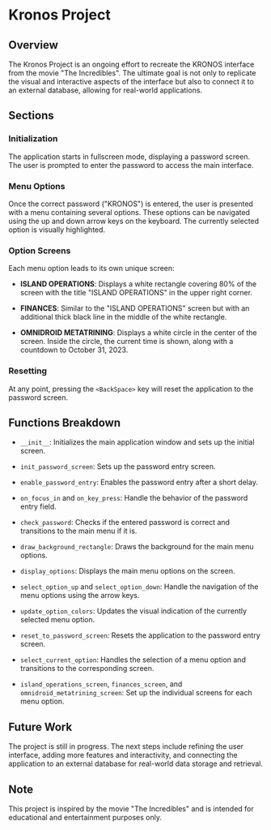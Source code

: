 # Kronos Project

## Overview

The Kronos Project is an ongoing effort to recreate the KRONOS interface from the movie "The Incredibles". The ultimate goal is not only to replicate the visual and interactive aspects of the interface but also to connect it to an external database, allowing for real-world applications.

## Sections

### Initialization

The application starts in fullscreen mode, displaying a password screen. The user is prompted to enter the password to access the main interface.

### Menu Options

Once the correct password ("KRONOS") is entered, the user is presented with a menu containing several options. These options can be navigated using the up and down arrow keys on the keyboard. The currently selected option is visually highlighted.

### Option Screens

Each menu option leads to its own unique screen:

- **ISLAND OPERATIONS**: Displays a white rectangle covering 80% of the screen with the title "ISLAND OPERATIONS" in the upper right corner.
  
- **FINANCES**: Similar to the "ISLAND OPERATIONS" screen but with an additional thick black line in the middle of the white rectangle.
  
- **OMNIDROID METATRINING**: Displays a white circle in the center of the screen. Inside the circle, the current time is shown, along with a countdown to October 31, 2023.

### Resetting

At any point, pressing the `<BackSpace>` key will reset the application to the password screen.

## Functions Breakdown

- `__init__`: Initializes the main application window and sets up the initial screen.
  
- `init_password_screen`: Sets up the password entry screen.
  
- `enable_password_entry`: Enables the password entry after a short delay.
  
- `on_focus_in` and `on_key_press`: Handle the behavior of the password entry field.
  
- `check_password`: Checks if the entered password is correct and transitions to the main menu if it is.
  
- `draw_background_rectangle`: Draws the background for the main menu options.
  
- `display_options`: Displays the main menu options on the screen.
  
- `select_option_up` and `select_option_down`: Handle the navigation of the menu options using the arrow keys.
  
- `update_option_colors`: Updates the visual indication of the currently selected menu option.
  
- `reset_to_password_screen`: Resets the application to the password entry screen.
  
- `select_current_option`: Handles the selection of a menu option and transitions to the corresponding screen.
  
- `island_operations_screen`, `finances_screen`, and `omnidroid_metatrining_screen`: Set up the individual screens for each menu option.

## Future Work

The project is still in progress. The next steps include refining the user interface, adding more features and interactivity, and connecting the application to an external database for real-world data storage and retrieval.

## Note

This project is inspired by the movie "The Incredibles" and is intended for educational and entertainment purposes only.

